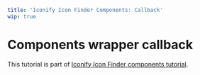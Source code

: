 ```yaml
title: 'Iconify Icon Finder Components: Callback'
wip: true
```

# Components wrapper callback

This tutorial is part of [Iconify Icon Finder components tutorial](./index.md).
